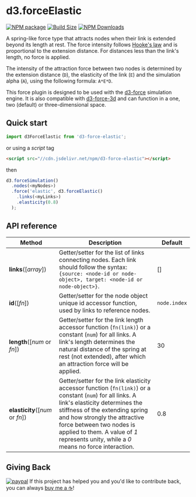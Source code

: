 d3.forceElastic
===============

[![NPM package][npm-img]][npm-url]
[![Build Size][build-size-img]][build-size-url]
[![NPM Downloads][npm-downloads-img]][npm-downloads-url]

A spring-like force type that attracts nodes when their link is extended beyond its length at rest. The force intensity follows [Hooke's law](https://en.wikipedia.org/wiki/Hooke%27s_law) and is proportional to the extension distance. For distances less than the link's length, no force is applied.

The intensity of the attraction force between two nodes is determined by the extension distance (`D`), the elasticity of the link (`E`) and the simulation alpha (`A`), using the following formula: `A*E*D`.

This force plugin is designed to be used with the [d3-force](https://github.com/d3/d3-force) simulation engine. It is also compatible with [d3-force-3d](https://github.com/vasturiano/d3-force-3d) and can function in a one, two (default) or three-dimensional space.

## Quick start

```js
import d3ForceElastic from 'd3-force-elastic';
```
or using a *script* tag
```html
<script src="//cdn.jsdelivr.net/npm/d3-force-elastic"></script>
```
then
```js
d3.forceSimulation()
  .nodes(<myNodes>)
  .force('elastic', d3.forceElastic()
    .links(<myLinks>)
    .elasticity(0.8)   
  );
```

## API reference

| Method                                       | Description                                                                                                                                                                                                                                                                                                                         | Default      |
|----------------------------------------------|-------------------------------------------------------------------------------------------------------------------------------------------------------------------------------------------------------------------------------------------------------------------------------------------------------------------------------------|--------------|
| <b>links</b>([<i>array</i>])                 | Getter/setter for the list of links connecting nodes. Each link should follow the syntax: `{source: <node-id or node-object>, target: <node-id or node-object>}`.                                                                                                                                                                   | []           |
| <b>id</b>([<i>fn</i>])                       | Getter/setter for the node object unique id accessor function, used by links to reference nodes.                                                                                                                                                                                                                                    | `node.index` |
| <b>length</b>([<i>num</i> or <i>fn</i>])     | Getter/setter for the link length accessor function (`fn(link)`) or a constant (`num`) for all links. A link's length determines the natural distance of the spring at rest (not extended), after which an attraction force will be applied.                                                                                        | 30           |
| <b>elasticity</b>([<i>num</i> or <i>fn</i>]) | Getter/setter for the link elasticity accessor function (`fn(link)`) or a constant (`num`) for all links. A link's elasticity determines the stiffness of the extending spring and how strongly the attractive force between two nodes is applied to them. A value of *1* represents unity, while a *0* means no force interaction. | 0.8          |

## Giving Back

[![paypal](https://www.paypalobjects.com/en_US/i/btn/btn_donate_SM.gif)](https://www.paypal.com/cgi-bin/webscr?cmd=_donations&business=L398E7PKP47E8&currency_code=USD&source=url) If this project has helped you and you'd like to contribute back, you can always [buy me a ☕](https://www.paypal.com/cgi-bin/webscr?cmd=_donations&business=L398E7PKP47E8&currency_code=USD&source=url)!


[npm-img]: https://img.shields.io/npm/v/d3-force-elastic
[npm-url]: https://npmjs.org/package/d3-force-elastic
[build-size-img]: https://img.shields.io/bundlephobia/minzip/d3-force-elastic
[build-size-url]: https://bundlephobia.com/result?p=d3-force-elastic
[npm-downloads-img]: https://img.shields.io/npm/dt/d3-force-elastic
[npm-downloads-url]: https://www.npmtrends.com/d3-force-elastic
